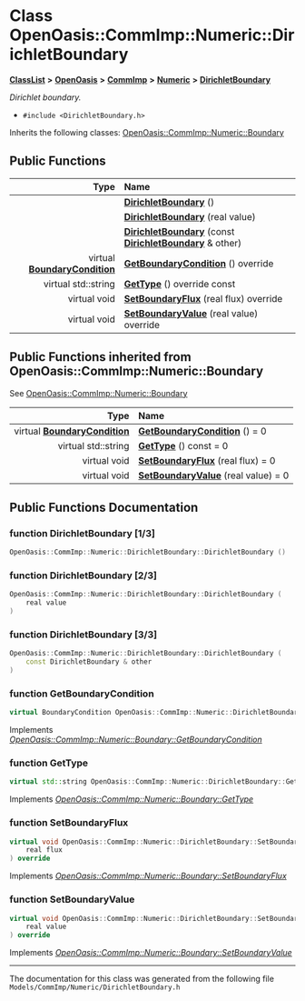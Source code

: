 

# Class OpenOasis::CommImp::Numeric::DirichletBoundary



[**ClassList**](annotated.md) **>** [**OpenOasis**](namespace_open_oasis.md) **>** [**CommImp**](namespace_open_oasis_1_1_comm_imp.md) **>** [**Numeric**](namespace_open_oasis_1_1_comm_imp_1_1_numeric.md) **>** [**DirichletBoundary**](class_open_oasis_1_1_comm_imp_1_1_numeric_1_1_dirichlet_boundary.md)



_Dirichlet boundary._ 

* `#include <DirichletBoundary.h>`



Inherits the following classes: [OpenOasis::CommImp::Numeric::Boundary](class_open_oasis_1_1_comm_imp_1_1_numeric_1_1_boundary.md)






















































## Public Functions

| Type | Name |
| ---: | :--- |
|   | [**DirichletBoundary**](#function-dirichletboundary-13) () <br> |
|   | [**DirichletBoundary**](#function-dirichletboundary-23) (real value) <br> |
|   | [**DirichletBoundary**](#function-dirichletboundary-33) (const [**DirichletBoundary**](class_open_oasis_1_1_comm_imp_1_1_numeric_1_1_dirichlet_boundary.md) & other) <br> |
| virtual [**BoundaryCondition**](struct_open_oasis_1_1_comm_imp_1_1_numeric_1_1_boundary_condition.md) | [**GetBoundaryCondition**](#function-getboundarycondition) () override<br> |
| virtual std::string | [**GetType**](#function-gettype) () override const<br> |
| virtual void | [**SetBoundaryFlux**](#function-setboundaryflux) (real flux) override<br> |
| virtual void | [**SetBoundaryValue**](#function-setboundaryvalue) (real value) override<br> |


## Public Functions inherited from OpenOasis::CommImp::Numeric::Boundary

See [OpenOasis::CommImp::Numeric::Boundary](class_open_oasis_1_1_comm_imp_1_1_numeric_1_1_boundary.md)

| Type | Name |
| ---: | :--- |
| virtual [**BoundaryCondition**](struct_open_oasis_1_1_comm_imp_1_1_numeric_1_1_boundary_condition.md) | [**GetBoundaryCondition**](#function-getboundarycondition) () = 0<br> |
| virtual std::string | [**GetType**](#function-gettype) () const = 0<br> |
| virtual void | [**SetBoundaryFlux**](#function-setboundaryflux) (real flux) = 0<br> |
| virtual void | [**SetBoundaryValue**](#function-setboundaryvalue) (real value) = 0<br> |






















































## Public Functions Documentation




### function DirichletBoundary [1/3]

```C++
OpenOasis::CommImp::Numeric::DirichletBoundary::DirichletBoundary () 
```






### function DirichletBoundary [2/3]

```C++
OpenOasis::CommImp::Numeric::DirichletBoundary::DirichletBoundary (
    real value
) 
```






### function DirichletBoundary [3/3]

```C++
OpenOasis::CommImp::Numeric::DirichletBoundary::DirichletBoundary (
    const DirichletBoundary & other
) 
```






### function GetBoundaryCondition 

```C++
virtual BoundaryCondition OpenOasis::CommImp::Numeric::DirichletBoundary::GetBoundaryCondition () override
```



Implements [*OpenOasis::CommImp::Numeric::Boundary::GetBoundaryCondition*](class_open_oasis_1_1_comm_imp_1_1_numeric_1_1_boundary.md#function-getboundarycondition)




### function GetType 

```C++
virtual std::string OpenOasis::CommImp::Numeric::DirichletBoundary::GetType () override const
```



Implements [*OpenOasis::CommImp::Numeric::Boundary::GetType*](class_open_oasis_1_1_comm_imp_1_1_numeric_1_1_boundary.md#function-gettype)




### function SetBoundaryFlux 

```C++
virtual void OpenOasis::CommImp::Numeric::DirichletBoundary::SetBoundaryFlux (
    real flux
) override
```



Implements [*OpenOasis::CommImp::Numeric::Boundary::SetBoundaryFlux*](class_open_oasis_1_1_comm_imp_1_1_numeric_1_1_boundary.md#function-setboundaryflux)




### function SetBoundaryValue 

```C++
virtual void OpenOasis::CommImp::Numeric::DirichletBoundary::SetBoundaryValue (
    real value
) override
```



Implements [*OpenOasis::CommImp::Numeric::Boundary::SetBoundaryValue*](class_open_oasis_1_1_comm_imp_1_1_numeric_1_1_boundary.md#function-setboundaryvalue)


------------------------------
The documentation for this class was generated from the following file `Models/CommImp/Numeric/DirichletBoundary.h`

